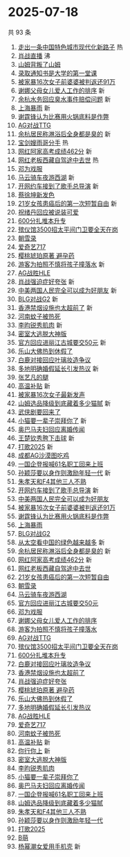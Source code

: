 # 2025-07-18

共 93 条

<!-- BEGIN -->
<!-- 最后更新时间 Fri Jul 18 2025 01:19:26 GMT+0800 (China Standard Time) -->

1. [走出一条中国特色城市现代化新路子](https://s.weibo.com//weibo?q=%23%E8%B5%B0%E5%87%BA%E4%B8%80%E6%9D%A1%E4%B8%AD%E5%9B%BD%E7%89%B9%E8%89%B2%E5%9F%8E%E5%B8%82%E7%8E%B0%E4%BB%A3%E5%8C%96%E6%96%B0%E8%B7%AF%E5%AD%90%23&Refer=new_time)
   热
1. [肖战直播](https://s.weibo.com//weibo?q=%E8%82%96%E6%88%98%E7%9B%B4%E6%92%AD&t=31&band_rank=1&Refer=top)
   沸
1. [山姆背叛了山姆](https://s.weibo.com//weibo?q=%23%E5%B1%B1%E5%A7%86%E8%83%8C%E5%8F%9B%E4%BA%86%E5%B1%B1%E5%A7%86%23&t=31&band_rank=2&Refer=top)
1. [录取通知书是大学的第一堂课](https://s.weibo.com//weibo?q=%23%E5%BD%95%E5%8F%96%E9%80%9A%E7%9F%A5%E4%B9%A6%E6%98%AF%E5%A4%A7%E5%AD%A6%E7%9A%84%E7%AC%AC%E4%B8%80%E5%A0%82%E8%AF%BE%23&t=31&band_rank=3&Refer=top)
1. [被家暴16次女子前婆婆被判返还91万](https://s.weibo.com//weibo?q=%23%E8%A2%AB%E5%AE%B6%E6%9A%B416%E6%AC%A1%E5%A5%B3%E5%AD%90%E5%89%8D%E5%A9%86%E5%A9%86%E8%A2%AB%E5%88%A4%E8%BF%94%E8%BF%9891%E4%B8%87%23&t=31&band_rank=4&Refer=top)
1. [谢娜父母女儿爱人工作的排序](https://s.weibo.com//weibo?q=%23%E8%B0%A2%E5%A8%9C%E7%88%B6%E6%AF%8D%E5%A5%B3%E5%84%BF%E7%88%B1%E4%BA%BA%E5%B7%A5%E4%BD%9C%E7%9A%84%E6%8E%92%E5%BA%8F%23&t=31&band_rank=5&Refer=top)
   新
1. [余杭水务回应臭水事件赔偿问题](https://s.weibo.com//weibo?q=%23%E4%BD%99%E6%9D%AD%E6%B0%B4%E5%8A%A1%E5%9B%9E%E5%BA%94%E8%87%AD%E6%B0%B4%E4%BA%8B%E4%BB%B6%E8%B5%94%E5%81%BF%E9%97%AE%E9%A2%98%23&t=31&band_rank=6&Refer=top)
   新
1. [上海暴雨](https://s.weibo.com//weibo?q=%E4%B8%8A%E6%B5%B7%E6%9A%B4%E9%9B%A8&t=31&band_rank=7&Refer=top)
   新
1. [谢霆锋认为比赛用火锅底料是作弊](https://s.weibo.com//weibo?q=%E8%B0%A2%E9%9C%86%E9%94%8B%E8%AE%A4%E4%B8%BA%E6%AF%94%E8%B5%9B%E7%94%A8%E7%81%AB%E9%94%85%E5%BA%95%E6%96%99%E6%98%AF%E4%BD%9C%E5%BC%8A&t=31&band_rank=8&Refer=top)
1. [AG对战TTG](https://s.weibo.com//weibo?q=%23AG%E5%AF%B9%E6%88%98TTG%23&t=31&band_rank=9&Refer=top)
1. [余杭居民称淋浴后全身都是臭的](https://s.weibo.com//weibo?q=%23%E4%BD%99%E6%9D%AD%E5%B1%85%E6%B0%91%E7%A7%B0%E6%B7%8B%E6%B5%B4%E5%90%8E%E5%85%A8%E8%BA%AB%E9%83%BD%E6%98%AF%E8%87%AD%E7%9A%84%23&t=31&band_rank=10&Refer=top)
   新
1. [宝剑嫂雨哥分手](https://s.weibo.com//weibo?q=%E5%AE%9D%E5%89%91%E5%AB%82%E9%9B%A8%E5%93%A5%E5%88%86%E6%89%8B&t=31&band_rank=11&Refer=top)
   热
1. [网红阿家高考成绩462分](https://s.weibo.com//weibo?q=%23%E7%BD%91%E7%BA%A2%E9%98%BF%E5%AE%B6%E9%AB%98%E8%80%83%E6%88%90%E7%BB%A9462%E5%88%86%23&t=31&band_rank=12&Refer=top)
   新
1. [网红老板西藏自驾途中去世](https://s.weibo.com//weibo?q=%23%E7%BD%91%E7%BA%A2%E8%80%81%E6%9D%BF%E8%A5%BF%E8%97%8F%E8%87%AA%E9%A9%BE%E9%80%94%E4%B8%AD%E5%8E%BB%E4%B8%96%23&t=31&band_rank=13&Refer=top)
   热
1. [邓为戏服](https://s.weibo.com//weibo?q=%E9%82%93%E4%B8%BA%E6%88%8F%E6%9C%8D&t=31&band_rank=14&Refer=top)
1. [马云骑车夜游西湖](https://s.weibo.com//weibo?q=%23%E9%A9%AC%E4%BA%91%E9%AA%91%E8%BD%A6%E5%A4%9C%E6%B8%B8%E8%A5%BF%E6%B9%96%23&t=31&band_rank=15&Refer=top)
   新
1. [开网约车接到了歌手总导演](https://s.weibo.com//weibo?q=%E5%BC%80%E7%BD%91%E7%BA%A6%E8%BD%A6%E6%8E%A5%E5%88%B0%E4%BA%86%E6%AD%8C%E6%89%8B%E6%80%BB%E5%AF%BC%E6%BC%94&t=31&band_rank=16&Refer=top)
   新
1. [蔡徐坤新发色](https://s.weibo.com//weibo?q=%E8%94%A1%E5%BE%90%E5%9D%A4%E6%96%B0%E5%8F%91%E8%89%B2&t=31&band_rank=17&Refer=top)
1. [21岁女孩患癌后的第一次短暂自由](https://s.weibo.com//weibo?q=%2321%E5%B2%81%E5%A5%B3%E5%AD%A9%E6%82%A3%E7%99%8C%E5%90%8E%E7%9A%84%E7%AC%AC%E4%B8%80%E6%AC%A1%E7%9F%AD%E6%9A%82%E8%87%AA%E7%94%B1%23&t=31&band_rank=18&Refer=top)
   新
1. [祝绪丹回应被说装可爱](https://s.weibo.com//weibo?q=%E7%A5%9D%E7%BB%AA%E4%B8%B9%E5%9B%9E%E5%BA%94%E8%A2%AB%E8%AF%B4%E8%A3%85%E5%8F%AF%E7%88%B1&t=31&band_rank=19&Refer=top)
1. [600分扎堆本升专](https://s.weibo.com//weibo?q=600%E5%88%86%E6%89%8E%E5%A0%86%E6%9C%AC%E5%8D%87%E4%B8%93&t=31&band_rank=20&Refer=top)
1. [殡仪馆3500招太平间门卫要全天在岗](https://s.weibo.com//weibo?q=%23%E6%AE%A1%E4%BB%AA%E9%A6%863500%E6%8B%9B%E5%A4%AA%E5%B9%B3%E9%97%B4%E9%97%A8%E5%8D%AB%E8%A6%81%E5%85%A8%E5%A4%A9%E5%9C%A8%E5%B2%97%23&t=31&band_rank=21&Refer=top)
1. [朝雪录](https://s.weibo.com//weibo?q=%E6%9C%9D%E9%9B%AA%E5%BD%95&t=31&band_rank=22&Refer=top)
1. [爱奇艺717](https://s.weibo.com//weibo?q=%23%E7%88%B1%E5%A5%87%E8%89%BA717%23&t=31&band_rank=23&Refer=top)
1. [樱桃琥珀原著 避孕药](https://s.weibo.com//weibo?q=%E6%A8%B1%E6%A1%83%E7%90%A5%E7%8F%80%E5%8E%9F%E8%91%97%20%E9%81%BF%E5%AD%95%E8%8D%AF&t=31&band_rank=24&Refer=top)
1. [游客为拍照不慎将孩子撞落水](https://s.weibo.com//weibo?q=%23%E6%B8%B8%E5%AE%A2%E4%B8%BA%E6%8B%8D%E7%85%A7%E4%B8%8D%E6%85%8E%E5%B0%86%E5%AD%A9%E5%AD%90%E6%92%9E%E8%90%BD%E6%B0%B4%23&t=31&band_rank=25&Refer=top)
   新
1. [AG战胜HLE](https://s.weibo.com//weibo?q=%23AG%E6%88%98%E8%83%9CHLE%23&t=31&band_rank=26&Refer=top)
1. [肖战强迫症好夸张](https://s.weibo.com//weibo?q=%23%E8%82%96%E6%88%98%E5%BC%BA%E8%BF%AB%E7%97%87%E5%A5%BD%E5%A4%B8%E5%BC%A0%23&t=31&band_rank=27&Refer=top)
   新
1. [中美两国人民完全可以成为好朋友](https://s.weibo.com//weibo?q=%23%E4%B8%AD%E7%BE%8E%E4%B8%A4%E5%9B%BD%E4%BA%BA%E6%B0%91%E5%AE%8C%E5%85%A8%E5%8F%AF%E4%BB%A5%E6%88%90%E4%B8%BA%E5%A5%BD%E6%9C%8B%E5%8F%8B%23&t=31&band_rank=28&Refer=top)
   新
1. [BLG对战G2](https://s.weibo.com//weibo?q=%23BLG%E5%AF%B9%E6%88%98G2%23&t=31&band_rank=29&Refer=top)
   新
1. [香港禁烟设施也太超前了](https://s.weibo.com//weibo?q=%E9%A6%99%E6%B8%AF%E7%A6%81%E7%83%9F%E8%AE%BE%E6%96%BD%E4%B9%9F%E5%A4%AA%E8%B6%85%E5%89%8D%E4%BA%86&t=31&band_rank=30&Refer=top)
   新
1. [河南蚊子被热死](https://s.weibo.com//weibo?q=%E6%B2%B3%E5%8D%97%E8%9A%8A%E5%AD%90%E8%A2%AB%E7%83%AD%E6%AD%BB&t=31&band_rank=31&Refer=top)
1. [李昀锐秀肌肉](https://s.weibo.com//weibo?q=%23%E6%9D%8E%E6%98%80%E9%94%90%E7%A7%80%E8%82%8C%E8%82%89%23&t=31&band_rank=32&Refer=top)
   新
1. [密室大逃脱大神版](https://s.weibo.com//weibo?q=%E5%AF%86%E5%AE%A4%E5%A4%A7%E9%80%83%E8%84%B1%E5%A4%A7%E7%A5%9E%E7%89%88&t=31&band_rank=33&Refer=top)
1. [官方回应进丽江古城要交50元](https://s.weibo.com//weibo?q=%23%E5%AE%98%E6%96%B9%E5%9B%9E%E5%BA%94%E8%BF%9B%E4%B8%BD%E6%B1%9F%E5%8F%A4%E5%9F%8E%E8%A6%81%E4%BA%A450%E5%85%83%23&t=31&band_rank=34&Refer=top)
   新
1. [乐山大佛热到休假了](https://s.weibo.com//weibo?q=%23%E4%B9%90%E5%B1%B1%E5%A4%A7%E4%BD%9B%E7%83%AD%E5%88%B0%E4%BC%91%E5%81%87%E4%BA%86%23&t=31&band_rank=35&Refer=top)
1. [白鹿对接回应叶璃妆造争议](https://s.weibo.com//weibo?q=%23%E7%99%BD%E9%B9%BF%E5%AF%B9%E6%8E%A5%E5%9B%9E%E5%BA%94%E5%8F%B6%E7%92%83%E5%A6%86%E9%80%A0%E4%BA%89%E8%AE%AE%23&t=31&band_rank=36&Refer=top)
1. [多地明确婚假延长引发热议](https://s.weibo.com//weibo?q=%23%E5%A4%9A%E5%9C%B0%E6%98%8E%E7%A1%AE%E5%A9%9A%E5%81%87%E5%BB%B6%E9%95%BF%E5%BC%95%E5%8F%91%E7%83%AD%E8%AE%AE%23&t=31&band_rank=37&Refer=top)
   新
1. [张艺凡的腿](https://s.weibo.com//weibo?q=%E5%BC%A0%E8%89%BA%E5%87%A1%E7%9A%84%E8%85%BF&t=31&band_rank=38&Refer=top)
1. [高温补贴](https://s.weibo.com//weibo?q=%23%E9%AB%98%E6%B8%A9%E8%A1%A5%E8%B4%B4%23&t=31&band_rank=39&Refer=top)
   新
1. [被家暴16次女子最新发声](https://s.weibo.com//weibo?q=%23%E8%A2%AB%E5%AE%B6%E6%9A%B416%E6%AC%A1%E5%A5%B3%E5%AD%90%E6%9C%80%E6%96%B0%E5%8F%91%E5%A3%B0%23&t=31&band_rank=40&Refer=top)
1. [山姆选品降级到底藏着多少猫腻](https://s.weibo.com//weibo?q=%23%E5%B1%B1%E5%A7%86%E9%80%89%E5%93%81%E9%99%8D%E7%BA%A7%E5%88%B0%E5%BA%95%E8%97%8F%E7%9D%80%E5%A4%9A%E5%B0%91%E7%8C%AB%E8%85%BB%23&t=31&band_rank=41&Refer=top)
   新
1. [武侠剧要回来了](https://s.weibo.com//weibo?q=%23%E6%AD%A6%E4%BE%A0%E5%89%A7%E8%A6%81%E5%9B%9E%E6%9D%A5%E4%BA%86%23&t=31&band_rank=42&Refer=top)
1. [小猫要一辈子崇拜你了](https://s.weibo.com//weibo?q=%23%E5%B0%8F%E7%8C%AB%E8%A6%81%E4%B8%80%E8%BE%88%E5%AD%90%E5%B4%87%E6%8B%9C%E4%BD%A0%E4%BA%86%23&t=31&band_rank=43&Refer=top)
   新
1. [奥巴马夫妇回应离婚传闻](https://s.weibo.com//weibo?q=%23%E5%A5%A5%E5%B7%B4%E9%A9%AC%E5%A4%AB%E5%A6%87%E5%9B%9E%E5%BA%94%E7%A6%BB%E5%A9%9A%E4%BC%A0%E9%97%BB%23&t=31&band_rank=44&Refer=top)
1. [王楚钦秀胯下击球](https://s.weibo.com//weibo?q=%23%E7%8E%8B%E6%A5%9A%E9%92%A6%E7%A7%80%E8%83%AF%E4%B8%8B%E5%87%BB%E7%90%83%23&t=31&band_rank=45&Refer=top)
   新
1. [打歌2025](https://s.weibo.com//weibo?q=%E6%89%93%E6%AD%8C2025&t=31&band_rank=46&Refer=top)
   新
1. [成都AG沙漠图吃鸡](https://s.weibo.com//weibo?q=%23%E6%88%90%E9%83%BDAG%E6%B2%99%E6%BC%A0%E5%9B%BE%E5%90%83%E9%B8%A1%23&t=31&band_rank=47&Refer=top)
1. [一国企登报喊61名职工回来上班](https://s.weibo.com//weibo?q=%23%E4%B8%80%E5%9B%BD%E4%BC%81%E7%99%BB%E6%8A%A5%E5%96%8A61%E5%90%8D%E8%81%8C%E5%B7%A5%E5%9B%9E%E6%9D%A5%E4%B8%8A%E7%8F%AD%23&t=31&band_rank=48&Refer=top)
1. [孙颖莎要以身作则激励年轻一代](https://s.weibo.com//weibo?q=%23%E5%AD%99%E9%A2%96%E8%8E%8E%E8%A6%81%E4%BB%A5%E8%BA%AB%E4%BD%9C%E5%88%99%E6%BF%80%E5%8A%B1%E5%B9%B4%E8%BD%BB%E4%B8%80%E4%BB%A3%23&t=31&band_rank=49&Refer=top)
   新
1. [朱孝天和F4其他三人不熟](https://s.weibo.com//weibo?q=%E6%9C%B1%E5%AD%9D%E5%A4%A9%E5%92%8CF4%E5%85%B6%E4%BB%96%E4%B8%89%E4%BA%BA%E4%B8%8D%E7%86%9F&t=31&band_rank=50&Refer=top)
1. [开网约车接到了歌手总导演](https://s.weibo.com//weibo?q=%E5%BC%80%E7%BD%91%E7%BA%A6%E8%BD%A6%E6%8E%A5%E5%88%B0%E4%BA%86%E6%AD%8C%E6%89%8B%E6%80%BB%E5%AF%BC%E6%BC%94&t=31&band_rank=4&Refer=top)
   新
1. [中美两国人民完全可以成为好朋友](https://s.weibo.com//weibo?q=%23%E4%B8%AD%E7%BE%8E%E4%B8%A4%E5%9B%BD%E4%BA%BA%E6%B0%91%E5%AE%8C%E5%85%A8%E5%8F%AF%E4%BB%A5%E6%88%90%E4%B8%BA%E5%A5%BD%E6%9C%8B%E5%8F%8B%23&t=31&band_rank=5&Refer=top)
1. [被家暴16次女子前婆婆被判返还91万](https://s.weibo.com//weibo?q=%23%E8%A2%AB%E5%AE%B6%E6%9A%B416%E6%AC%A1%E5%A5%B3%E5%AD%90%E5%89%8D%E5%A9%86%E5%A9%86%E8%A2%AB%E5%88%A4%E8%BF%94%E8%BF%9891%E4%B8%87%23&t=31&band_rank=6&Refer=top)
1. [谢霆锋认为比赛用火锅底料是作弊](https://s.weibo.com//weibo?q=%E8%B0%A2%E9%9C%86%E9%94%8B%E8%AE%A4%E4%B8%BA%E6%AF%94%E8%B5%9B%E7%94%A8%E7%81%AB%E9%94%85%E5%BA%95%E6%96%99%E6%98%AF%E4%BD%9C%E5%BC%8A&t=31&band_rank=7&Refer=top)
1. [上海暴雨](https://s.weibo.com//weibo?q=%E4%B8%8A%E6%B5%B7%E6%9A%B4%E9%9B%A8&t=31&band_rank=8&Refer=top)
1. [BLG对战G2](https://s.weibo.com//weibo?q=%23BLG%E5%AF%B9%E6%88%98G2%23&t=31&band_rank=9&Refer=top)
1. [从太空看中国的绿色越来越多](https://s.weibo.com//weibo?q=%23%E4%BB%8E%E5%A4%AA%E7%A9%BA%E7%9C%8B%E4%B8%AD%E5%9B%BD%E7%9A%84%E7%BB%BF%E8%89%B2%E8%B6%8A%E6%9D%A5%E8%B6%8A%E5%A4%9A%23&t=31&band_rank=10&Refer=top)
   新
1. [余杭居民称淋浴后全身都是臭的](https://s.weibo.com//weibo?q=%23%E4%BD%99%E6%9D%AD%E5%B1%85%E6%B0%91%E7%A7%B0%E6%B7%8B%E6%B5%B4%E5%90%8E%E5%85%A8%E8%BA%AB%E9%83%BD%E6%98%AF%E8%87%AD%E7%9A%84%23&t=31&band_rank=12&Refer=top)
   新
1. [网红阿家高考成绩462分](https://s.weibo.com//weibo?q=%23%E7%BD%91%E7%BA%A2%E9%98%BF%E5%AE%B6%E9%AB%98%E8%80%83%E6%88%90%E7%BB%A9462%E5%88%86%23&t=31&band_rank=13&Refer=top)
   新
1. [网红老板西藏自驾途中去世](https://s.weibo.com//weibo?q=%23%E7%BD%91%E7%BA%A2%E8%80%81%E6%9D%BF%E8%A5%BF%E8%97%8F%E8%87%AA%E9%A9%BE%E9%80%94%E4%B8%AD%E5%8E%BB%E4%B8%96%23&t=31&band_rank=14&Refer=top)
1. [21岁女孩患癌后的第一次短暂自由](https://s.weibo.com//weibo?q=%2321%E5%B2%81%E5%A5%B3%E5%AD%A9%E6%82%A3%E7%99%8C%E5%90%8E%E7%9A%84%E7%AC%AC%E4%B8%80%E6%AC%A1%E7%9F%AD%E6%9A%82%E8%87%AA%E7%94%B1%23&t=31&band_rank=15&Refer=top)
1. [朝雪录](https://s.weibo.com//weibo?q=%E6%9C%9D%E9%9B%AA%E5%BD%95&t=31&band_rank=16&Refer=top)
1. [马云骑车夜游西湖](https://s.weibo.com//weibo?q=%23%E9%A9%AC%E4%BA%91%E9%AA%91%E8%BD%A6%E5%A4%9C%E6%B8%B8%E8%A5%BF%E6%B9%96%23&t=31&band_rank=18&Refer=top)
1. [官方回应进丽江古城要交50元](https://s.weibo.com//weibo?q=%23%E5%AE%98%E6%96%B9%E5%9B%9E%E5%BA%94%E8%BF%9B%E4%B8%BD%E6%B1%9F%E5%8F%A4%E5%9F%8E%E8%A6%81%E4%BA%A450%E5%85%83%23&t=31&band_rank=20&Refer=top)
1. [邓为戏服](https://s.weibo.com//weibo?q=%E9%82%93%E4%B8%BA%E6%88%8F%E6%9C%8D&t=31&band_rank=21&Refer=top)
1. [谢娜父母女儿爱人工作的排序](https://s.weibo.com//weibo?q=%23%E8%B0%A2%E5%A8%9C%E7%88%B6%E6%AF%8D%E5%A5%B3%E5%84%BF%E7%88%B1%E4%BA%BA%E5%B7%A5%E4%BD%9C%E7%9A%84%E6%8E%92%E5%BA%8F%23&t=31&band_rank=22&Refer=top)
1. [游客为拍照不慎将孩子撞落水](https://s.weibo.com//weibo?q=%23%E6%B8%B8%E5%AE%A2%E4%B8%BA%E6%8B%8D%E7%85%A7%E4%B8%8D%E6%85%8E%E5%B0%86%E5%AD%A9%E5%AD%90%E6%92%9E%E8%90%BD%E6%B0%B4%23&t=31&band_rank=23&Refer=top)
1. [AG对战TTG](https://s.weibo.com//weibo?q=%23AG%E5%AF%B9%E6%88%98TTG%23&t=31&band_rank=24&Refer=top)
1. [殡仪馆3500招太平间门卫要全天在岗](https://s.weibo.com//weibo?q=%23%E6%AE%A1%E4%BB%AA%E9%A6%863500%E6%8B%9B%E5%A4%AA%E5%B9%B3%E9%97%B4%E9%97%A8%E5%8D%AB%E8%A6%81%E5%85%A8%E5%A4%A9%E5%9C%A8%E5%B2%97%23&t=31&band_rank=25&Refer=top)
1. [600分扎堆本升专](https://s.weibo.com//weibo?q=600%E5%88%86%E6%89%8E%E5%A0%86%E6%9C%AC%E5%8D%87%E4%B8%93&t=31&band_rank=26&Refer=top)
1. [白鹿对接回应叶璃妆造争议](https://s.weibo.com//weibo?q=%23%E7%99%BD%E9%B9%BF%E5%AF%B9%E6%8E%A5%E5%9B%9E%E5%BA%94%E5%8F%B6%E7%92%83%E5%A6%86%E9%80%A0%E4%BA%89%E8%AE%AE%23&t=31&band_rank=27&Refer=top)
1. [香港禁烟设施也太超前了](https://s.weibo.com//weibo?q=%E9%A6%99%E6%B8%AF%E7%A6%81%E7%83%9F%E8%AE%BE%E6%96%BD%E4%B9%9F%E5%A4%AA%E8%B6%85%E5%89%8D%E4%BA%86&t=31&band_rank=28&Refer=top)
1. [肖战强迫症好夸张](https://s.weibo.com//weibo?q=%23%E8%82%96%E6%88%98%E5%BC%BA%E8%BF%AB%E7%97%87%E5%A5%BD%E5%A4%B8%E5%BC%A0%23&t=31&band_rank=29&Refer=top)
1. [樱桃琥珀原著 避孕药](https://s.weibo.com//weibo?q=%E6%A8%B1%E6%A1%83%E7%90%A5%E7%8F%80%E5%8E%9F%E8%91%97%20%E9%81%BF%E5%AD%95%E8%8D%AF&t=31&band_rank=30&Refer=top)
1. [乐山大佛热到休假了](https://s.weibo.com//weibo?q=%23%E4%B9%90%E5%B1%B1%E5%A4%A7%E4%BD%9B%E7%83%AD%E5%88%B0%E4%BC%91%E5%81%87%E4%BA%86%23&t=31&band_rank=31&Refer=top)
1. [多地明确婚假延长引发热议](https://s.weibo.com//weibo?q=%23%E5%A4%9A%E5%9C%B0%E6%98%8E%E7%A1%AE%E5%A9%9A%E5%81%87%E5%BB%B6%E9%95%BF%E5%BC%95%E5%8F%91%E7%83%AD%E8%AE%AE%23&t=31&band_rank=32&Refer=top)
1. [AG战胜HLE](https://s.weibo.com//weibo?q=%23AG%E6%88%98%E8%83%9CHLE%23&t=31&band_rank=33&Refer=top)
1. [爱奇艺717](https://s.weibo.com//weibo?q=%23%E7%88%B1%E5%A5%87%E8%89%BA717%23&t=31&band_rank=34&Refer=top)
1. [河南蚊子被热死](https://s.weibo.com//weibo?q=%E6%B2%B3%E5%8D%97%E8%9A%8A%E5%AD%90%E8%A2%AB%E7%83%AD%E6%AD%BB&t=31&band_rank=35&Refer=top)
1. [高温补贴](https://s.weibo.com//weibo?q=%23%E9%AB%98%E6%B8%A9%E8%A1%A5%E8%B4%B4%23&t=31&band_rank=36&Refer=top)
   新
1. [你行你上](https://s.weibo.com//weibo?q=%E4%BD%A0%E8%A1%8C%E4%BD%A0%E4%B8%8A&t=31&band_rank=37&Refer=top)
   新
1. [密室大逃脱大神版](https://s.weibo.com//weibo?q=%E5%AF%86%E5%AE%A4%E5%A4%A7%E9%80%83%E8%84%B1%E5%A4%A7%E7%A5%9E%E7%89%88&t=31&band_rank=39&Refer=top)
1. [李昀锐秀肌肉](https://s.weibo.com//weibo?q=%23%E6%9D%8E%E6%98%80%E9%94%90%E7%A7%80%E8%82%8C%E8%82%89%23&t=31&band_rank=40&Refer=top)
1. [小猫要一辈子崇拜你了](https://s.weibo.com//weibo?q=%23%E5%B0%8F%E7%8C%AB%E8%A6%81%E4%B8%80%E8%BE%88%E5%AD%90%E5%B4%87%E6%8B%9C%E4%BD%A0%E4%BA%86%23&t=31&band_rank=41&Refer=top)
1. [奥巴马夫妇回应离婚传闻](https://s.weibo.com//weibo?q=%23%E5%A5%A5%E5%B7%B4%E9%A9%AC%E5%A4%AB%E5%A6%87%E5%9B%9E%E5%BA%94%E7%A6%BB%E5%A9%9A%E4%BC%A0%E9%97%BB%23&t=31&band_rank=43&Refer=top)
1. [一国企登报喊61名职工回来上班](https://s.weibo.com//weibo?q=%23%E4%B8%80%E5%9B%BD%E4%BC%81%E7%99%BB%E6%8A%A5%E5%96%8A61%E5%90%8D%E8%81%8C%E5%B7%A5%E5%9B%9E%E6%9D%A5%E4%B8%8A%E7%8F%AD%23&t=31&band_rank=44&Refer=top)
1. [山姆选品降级到底藏着多少猫腻](https://s.weibo.com//weibo?q=%23%E5%B1%B1%E5%A7%86%E9%80%89%E5%93%81%E9%99%8D%E7%BA%A7%E5%88%B0%E5%BA%95%E8%97%8F%E7%9D%80%E5%A4%9A%E5%B0%91%E7%8C%AB%E8%85%BB%23&t=31&band_rank=45&Refer=top)
1. [朱孝天和F4其他三人不熟](https://s.weibo.com//weibo?q=%E6%9C%B1%E5%AD%9D%E5%A4%A9%E5%92%8CF4%E5%85%B6%E4%BB%96%E4%B8%89%E4%BA%BA%E4%B8%8D%E7%86%9F&t=31&band_rank=46&Refer=top)
1. [孙颖莎要以身作则激励年轻一代](https://s.weibo.com//weibo?q=%23%E5%AD%99%E9%A2%96%E8%8E%8E%E8%A6%81%E4%BB%A5%E8%BA%AB%E4%BD%9C%E5%88%99%E6%BF%80%E5%8A%B1%E5%B9%B4%E8%BD%BB%E4%B8%80%E4%BB%A3%23&t=31&band_rank=47&Refer=top)
1. [打歌2025](https://s.weibo.com//weibo?q=%E6%89%93%E6%AD%8C2025&t=31&band_rank=48&Refer=top)
1. [B萌](https://s.weibo.com//weibo?q=B%E8%90%8C&t=31&band_rank=49&Refer=top)
1. [杨幂潮女爱用手机壳](https://s.weibo.com//weibo?q=%E6%9D%A8%E5%B9%82%E6%BD%AE%E5%A5%B3%E7%88%B1%E7%94%A8%E6%89%8B%E6%9C%BA%E5%A3%B3&t=31&band_rank=50&Refer=top)
   新

<!-- END -->
